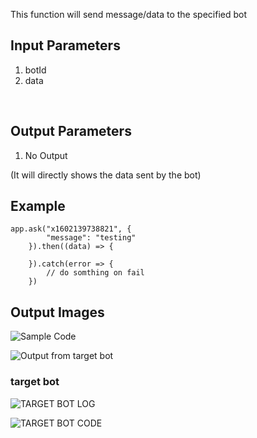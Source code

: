 This function will send message/data to the specified bot
​

## Input Parameters

1. botId
2. data

​

## Output Parameters

1. No Output

(It will directly shows the data sent by the bot)

## Example

``` 
app.ask("x1602139738821", {
        "message": "testing"
    }).then((data) => {
        
    }).catch(error => {
        // do somthing on fail
    })
```

## Output Images

![Sample Code](./ask/01.png)

![Output from target bot](./ask/02.png)

### target bot

![TARGET BOT LOG](./ask/03.png)

![TARGET BOT CODE](./ask/04.png)